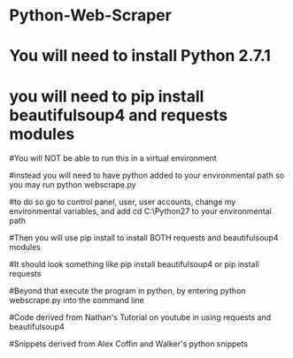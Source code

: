 # Python-Web-Scraper

# You will need to install Python 2.7.1
# you will need to pip install beautifulsoup4 and requests modules

#You will NOT be able to run this in a virtual environment

#instead you will need to have python added to your environmental path so you may run python webscrape.py

#to do so go to control panel, user, user accounts, change my environmental variables, and add cd C:\Python27 to your environmental path

#Then you will use pip install to install BOTH requests and beautifulsoup4 modules

#It should look something like pip install beautifulsoup4 or pip install requests

#Beyond that execute the program in python, by entering python webscrape.py into the command line





#Code derived from Nathan's Tutorial on youtube in using requests and beautifulsoup4

#Snippets derived from Alex Coffin and Walker's python snippets

